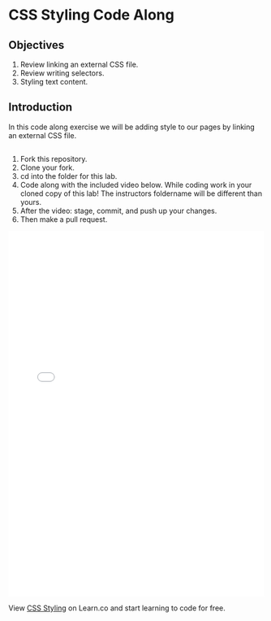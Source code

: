 # CSS Styling Code Along

## Objectives

1. Review linking an external CSS file.
2. Review writing selectors.
3. Styling text content.

## Introduction

In this code along exercise we will be adding style to our pages by linking an external CSS file.

##  
1. Fork this repository.
2. Clone your fork.
3. cd into the folder for this lab.
4. Code along with the included video below. While coding work in your cloned copy of this lab! The instructors foldername will be different than yours.
5. After the video: stage, commit, and push up your changes.
6. Then make a pull request.

<iframe width="100%" height="720" src="//www.youtube.com/embed/aA8k-hK8qzg?rel=0&amp;controls=1&amp;showinfo=1" frameborder="0" allowfullscreen></iframe></iframe>

<p data-visibility='hidden'>View <a href='https://learn.co/lessons/CSS-Styling' title='CSS Styling'>CSS Styling</a> on Learn.co and start learning to code for free.</p>
